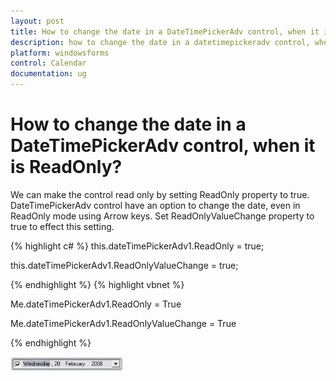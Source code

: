 ```yaml
---
layout: post
title: How to change the date in a DateTimePickerAdv control, when it is ReadOnly?
description: how to change the date in a datetimepickeradv control, when it is readonly?
platform: windowsforms
control: Calendar 
documentation: ug
---
```

# How to change the date in a DateTimePickerAdv control, when it is ReadOnly?

We can make the control read only by setting ReadOnly property to true. DateTimePickerAdv control have an option to change the date, even in ReadOnly mode using Arrow keys. Set ReadOnlyValueChange property to true to effect this setting.




{% highlight c#  %}
this.dateTimePickerAdv1.ReadOnly = true;

this.dateTimePickerAdv1.ReadOnlyValueChange = true;


{% endhighlight   %}
{% highlight vbnet  %}




Me.dateTimePickerAdv1.ReadOnly = True

Me.dateTimePickerAdv1.ReadOnlyValueChange = True

{% endhighlight  %}

![](FAQ_images/Overview_img224.jpeg)


